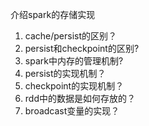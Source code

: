 介绍spark的存储实现
1. cache/persist的区别？
2. persist和checkpoint的区别?
3. spark中内存的管理机制?
4. persist的实现机制？
5. checkpoint的实现机制？
6. rdd中的数据是如何存放的？
7. broadcast变量的实现？
